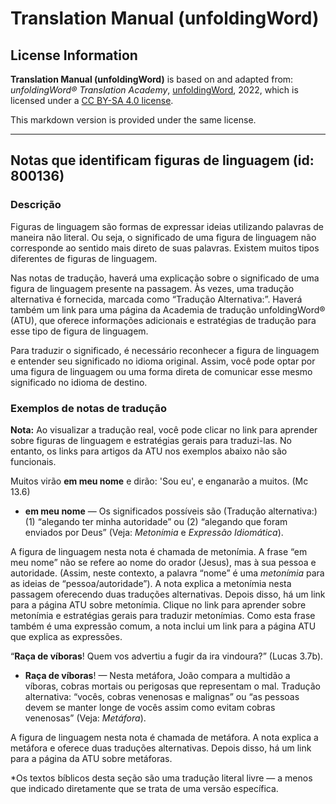 # Translation Manual (unfoldingWord)

## License Information

**Translation Manual (unfoldingWord)** is based on and adapted from: _unfoldingWord® Translation Academy_, [unfoldingWord](https://unfoldingword.org/utw), 2022, which is licensed under a [CC BY-SA 4.0 license](https://creativecommons.org/licenses/by-sa/4.0/legalcode.en).

This markdown version is provided under the same license.



--------------------------------

## Notas que identificam figuras de linguagem (id: 800136)

### Descrição

Figuras de linguagem são formas de expressar ideias utilizando palavras de maneira não literal. Ou seja, o significado de uma figura de linguagem não corresponde ao sentido mais direto de suas palavras. Existem muitos tipos diferentes de figuras de linguagem.

Nas notas de tradução, haverá uma explicação sobre o significado de uma figura de linguagem presente na passagem. Às vezes, uma tradução alternativa é fornecida, marcada como “Tradução Alternativa:”. Haverá também um link para uma página da Academia de tradução unfoldingWord® (ATU), que oferece informações adicionais e estratégias de tradução para esse tipo de figura de linguagem.

Para traduzir o significado, é necessário reconhecer a figura de linguagem e entender seu significado no idioma original. Assim, você pode optar por uma figura de linguagem ou uma forma direta de comunicar esse mesmo significado no idioma de destino.

### Exemplos de notas de tradução

**Nota:** Ao visualizar a tradução real, você pode clicar no link para aprender sobre figuras de linguagem e estratégias gerais para traduzi\-las. No entanto, os links para artigos da ATU nos exemplos abaixo não são funcionais.

Muitos virão **em meu nome** e dirão: 'Sou eu', e enganarão a muitos. (Mc 13\.6\)

* **em meu nome** — Os significados possíveis são (Tradução alternativa:) (1\) “alegando ter minha autoridade” ou (2\) “alegando que foram enviados por Deus” (Veja: *Metonímia* e *Expressão Idiomática*).

A figura de linguagem nesta nota é chamada de metonímia. A frase “em meu nome” não se refere ao nome do orador (Jesus), mas à sua pessoa e autoridade. (Assim, neste contexto, a palavra “nome” é uma *metonímia* para as ideias de “pessoa/autoridade”). A nota explica a metonímia nesta passagem oferecendo duas traduções alternativas. Depois disso, há um link para a página ATU sobre metonímia. Clique no link para aprender sobre metonímia e estratégias gerais para traduzir metonímias. Como esta frase também é uma expressão comum, a nota inclui um link para a página ATU que explica as expressões.

“**Raça de víboras**! Quem vos advertiu a fugir da ira vindoura?” (Lucas 3\.7b).

* **Raça de víboras**! — Nesta metáfora, João compara a multidão a víboras, cobras mortais ou perigosas que representam o mal. Tradução alternativa: “vocês, cobras venenosas e malignas” ou “as pessoas devem se manter longe de vocês assim como evitam cobras venenosas” (Veja: *Metáfora*).

A figura de linguagem nesta nota é chamada de metáfora. A nota explica a metáfora e oferece duas traduções alternativas. Depois disso, há um link para a página da ATU sobre metáforas.

\*Os textos bíblicos desta seção são uma tradução literal livre — a menos que indicado diretamente que se trata de uma versão específica.


